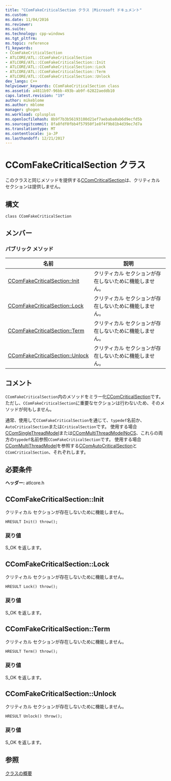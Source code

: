 ```yaml
---
title: "CComFakeCriticalSection クラス |Microsoft ドキュメント"
ms.custom: 
ms.date: 11/04/2016
ms.reviewer: 
ms.suite: 
ms.technology: cpp-windows
ms.tgt_pltfrm: 
ms.topic: reference
f1_keywords:
- CComFakeCriticalSection
- ATLCORE/ATL::CComFakeCriticalSection
- ATLCORE/ATL::CComFakeCriticalSection::Init
- ATLCORE/ATL::CComFakeCriticalSection::Lock
- ATLCORE/ATL::CComFakeCriticalSection::Term
- ATLCORE/ATL::CComFakeCriticalSection::Unlock
dev_langs: C++
helpviewer_keywords: CComFakeCriticalSection class
ms.assetid: a4811b97-96bb-493b-ab9f-62822aeddb10
caps.latest.revision: "19"
author: mikeblome
ms.author: mblome
manager: ghogen
ms.workload: cplusplus
ms.openlocfilehash: 8b9f7b3b56193100d21ef7aebaba0ab6d9ecfd5b
ms.sourcegitcommit: 8fa8fdf0fbb4f57950f1e8f4f9b81b4d39ec7d7a
ms.translationtype: MT
ms.contentlocale: ja-JP
ms.lasthandoff: 12/21/2017
---
```

# <a name="ccomfakecriticalsection-class"></a>CComFakeCriticalSection クラス
このクラスと同じメソッドを提供する[CComCriticalSection](../../atl/reference/ccomcriticalsection-class.md)は、クリティカル セクションは提供しません。  
  
## <a name="syntax"></a>構文  
  
```
class CComFakeCriticalSection
```  
  
## <a name="members"></a>メンバー  
  
### <a name="public-methods"></a>パブリック メソッド  
  
|名前|説明|  
|----------|-----------------|  
|[CComFakeCriticalSection::Init](#init)|クリティカル セクションが存在しないために機能しません。|  
|[CComFakeCriticalSection::Lock](#lock)|クリティカル セクションが存在しないために機能しません。|  
|[CComFakeCriticalSection::Term](#term)|クリティカル セクションが存在しないために機能しません。|  
|[CComFakeCriticalSection::Unlock](#unlock)|クリティカル セクションが存在しないために機能しません。|  
  
## <a name="remarks"></a>コメント  
 `CComFakeCriticalSection`内のメソッドをミラー化[CComCriticalSection](../../atl/reference/ccomcriticalsection-class.md)です。 ただし、`CComFakeCriticalSection`に重要なセクションは行わないため、そのメソッドが何もしません。  
  
 通常、使用して`CComFakeCriticalSection`を通じて、`typedef`名前か、`AutoCriticalSection`または`CriticalSection`です。 使用する場合[CComSingleThreadModel](../../atl/reference/ccomsinglethreadmodel-class.md)または[CComMultiThreadModelNoCS](../../atl/reference/ccommultithreadmodelnocs-class.md)、これらの両方の`typedef`名前参照`CComFakeCriticalSection`です。 使用する場合[CComMultiThreadModel](../../atl/reference/ccommultithreadmodel-class.md)を参照する[CComAutoCriticalSection](../../atl/reference/ccomautocriticalsection-class.md)と`CComCriticalSection`、それぞれします。  
  
## <a name="requirements"></a>必要条件  
 **ヘッダー:** atlcore.h  
  
##  <a name="init"></a>CComFakeCriticalSection::Init  
 クリティカル セクションが存在しないために機能しません。  
  
```
HRESULT Init() throw();
```  
  
### <a name="return-value"></a>戻り値  
 S_OK を返します。  
  
##  <a name="lock"></a>CComFakeCriticalSection::Lock  
 クリティカル セクションが存在しないために機能しません。  
  
```
HRESULT Lock() throw();
```  
  
### <a name="return-value"></a>戻り値  
 S_OK を返します。  
  
##  <a name="term"></a>CComFakeCriticalSection::Term  
 クリティカル セクションが存在しないために機能しません。  
  
```
HRESULT Term() throw();
```  
  
### <a name="return-value"></a>戻り値  
 S_OK を返します。  
  
##  <a name="unlock"></a>CComFakeCriticalSection::Unlock  
 クリティカル セクションが存在しないために機能しません。  
  
```
HRESULT Unlock() throw();
```  
  
### <a name="return-value"></a>戻り値  
 S_OK を返します。  
  
## <a name="see-also"></a>参照  
 [クラスの概要](../../atl/atl-class-overview.md)
